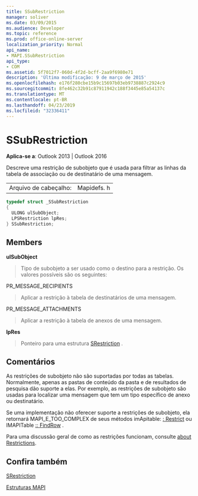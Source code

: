 ```yaml
---
title: SSubRestriction
manager: soliver
ms.date: 03/09/2015
ms.audience: Developer
ms.topic: reference
ms.prod: office-online-server
localization_priority: Normal
api_name:
- MAPI.SSubRestriction
api_type:
- COM
ms.assetid: 5f7012f7-060d-4f2d-bcff-2aa9f6980e71
description: 'Última modificação: 9 de março de 2015'
ms.openlocfilehash: e176f280cbe15b9c15697b03eb9738887c2924c9
ms.sourcegitcommit: 8fe462c32b91c87911942c188f3445e85a54137c
ms.translationtype: MT
ms.contentlocale: pt-BR
ms.lasthandoff: 04/23/2019
ms.locfileid: "32336411"
---
```

# <a name="ssubrestriction"></a>SSubRestriction

  
  
**Aplica-se a**: Outlook 2013 | Outlook 2016 
  
Descreve uma restrição de subobjeto que é usada para filtrar as linhas da tabela de associação ou de destinatário de uma mensagem.
  
|||
|:-----|:-----|
|Arquivo de cabeçalho:  <br/> |Mapidefs. h  <br/> |
   
```cpp
typedef struct _SSubRestriction
{
  ULONG ulSubObject;
  LPSRestriction lpRes;
} SSubRestriction;

```

## <a name="members"></a>Members

 **ulSubObject**
  
> Tipo de subobjeto a ser usado como o destino para a restrição. Os valores possíveis são os seguintes: 
    
PR_MESSAGE_RECIPIENTS 
  
> Aplicar a restrição à tabela de destinatários de uma mensagem. 
    
PR_MESSAGE_ATTACHMENTS 
  
>  Aplicar a restrição à tabela de anexos de uma mensagem. 
    
 **lpRes**
  
> Ponteiro para uma estrutura [SRestriction](srestriction.md) . 
    
## <a name="remarks"></a>Comentários

As restrições de subobjeto não são suportadas por todas as tabelas. Normalmente, apenas as pastas de conteúdo da pasta e de resultados de pesquisa dão suporte a elas. Por exemplo, as restrições de subobjeto são usadas para localizar uma mensagem que tem um tipo específico de anexo ou destinatário. 
  
Se uma implementação não oferecer suporte a restrições de subobjeto, ela retornará MAPI_E_TOO_COMPLEX de seus métodos imApitable: [: Restrict](imapitable-restrict.md) ou IMAPITable [:: FindRow](imapitable-findrow.md) . 
  
Para uma discussão geral de como as restrições funcionam, consulte [about Restrictions](about-restrictions.md). 
  
## <a name="see-also"></a>Confira também



[SRestriction](srestriction.md)


[Estruturas MAPI](mapi-structures.md)

